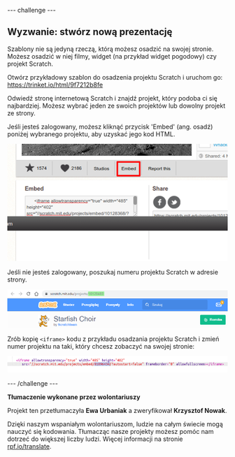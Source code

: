 --- challenge ---

## Wyzwanie: stwórz nową prezentację

Szablony nie są jedyną rzeczą, którą możesz osadzić na swojej stronie. Możesz osadzić w niej filmy, widget (na przykład widget pogodowy) czy projekt Scratch.

Otwórz przykładowy szablon do osadzenia projektu Scratch i uruchom go: <https://trinket.io/html/9f7212b8fe>

Odwiedź stronę internetową Scratch i znajdź projekt, który podoba ci się najbardziej. Możesz wybrać jeden ze swoich projektów lub dowolny projekt ze strony.

Jeśli jesteś zalogowany, możesz kliknąć przycisk 'Embed' (ang. osadź) poniżej wybranego projektu, aby uzyskać jego kod HTML.

![zrzut ekranu](images/scratch-embed.png)

Jeśli nie jesteś zalogowany, poszukaj numeru projektu Scratch w adresie strony.

![zrzut ekranu](images/scratch-project-number.png)

Zrób kopię `<iframe>` kodu z przykładu osadzania projektu Scratch i zmień numer projektu na taki, który chcesz zobaczyć na swojej stronie:

![zrzut ekranu](images/scratch-iframe.png)

--- /challenge ---


**Tłumaczenie wykonane przez wolontariuszy**

Projekt ten przetłumaczyła **Ewa Urbaniak** a zweryfikował **Krzysztof Nowak**.

Dzięki naszym wspaniałym wolontariuszom, ludzie na całym świecie mogą nauczyć się kodowania. Tłumacząc nasze projekty możesz pomóc nam dotrzeć do większej liczby ludzi. Więcej informacji na stronie [rpf.io/translate](https://rpf.io/translate).